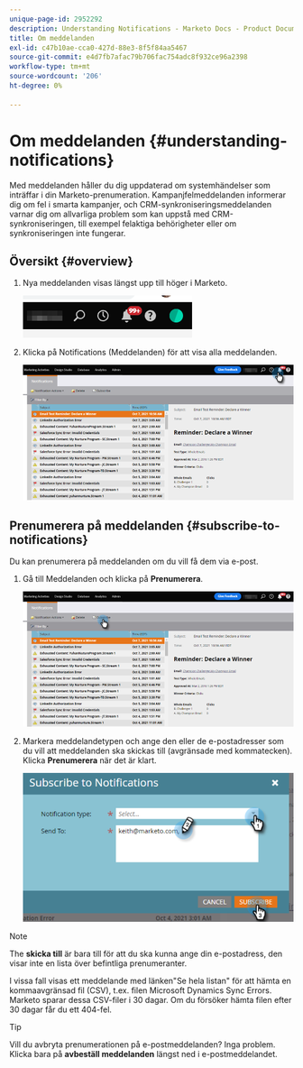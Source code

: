 ```yaml
---
unique-page-id: 2952292
description: Understanding Notifications - Marketo Docs - Product Documentation
title: Om meddelanden
exl-id: c47b10ae-cca0-427d-88e3-8f5f84aa5467
source-git-commit: e4d7fb7afac79b706fac754adc8f932ce96a2398
workflow-type: tm+mt
source-wordcount: '206'
ht-degree: 0%

---
```


# Om meddelanden {#understanding-notifications}

Med meddelanden håller du dig uppdaterad om systemhändelser som inträffar i din Marketo-prenumeration. Kampanjfelmeddelanden informerar dig om fel i smarta kampanjer, och CRM-synkroniseringsmeddelanden varnar dig om allvarliga problem som kan uppstå med CRM-synkroniseringen, till exempel felaktiga behörigheter eller om synkroniseringen inte fungerar.

## Översikt {#overview}

1. Nya meddelanden visas längst upp till höger i Marketo.

   ![](assets/understanding-notifications-1.png)

1. Klicka på Notifications (Meddelanden) för att visa alla meddelanden.

   ![](assets/understanding-notifications-2.png)

## Prenumerera på meddelanden {#subscribe-to-notifications}

Du kan prenumerera på meddelanden om du vill få dem via e-post.

1. Gå till Meddelanden och klicka på **Prenumerera**.

   ![](assets/understanding-notifications-3.png)

1. Markera meddelandetypen och ange den eller de e-postadresser som du vill att meddelanden ska skickas till (avgränsade med kommatecken). Klicka **Prenumerera** när det är klart.

   ![](assets/understanding-notifications-4.png)

>[!NOTE]
>
>The **skicka till** är bara till för att du ska kunna ange din e-postadress, den visar inte en lista över befintliga prenumeranter.

I vissa fall visas ett meddelande med länken&quot;Se hela listan&quot; för att hämta en kommaavgränsad fil (CSV), t.ex. filen Microsoft Dynamics Sync Errors. Marketo sparar dessa CSV-filer i 30 dagar. Om du försöker hämta filen efter 30 dagar får du ett 404-fel.

>[!TIP]
>
>Vill du avbryta prenumerationen på e-postmeddelanden? Inga problem. Klicka bara på **avbeställ meddelanden** längst ned i e-postmeddelandet.
